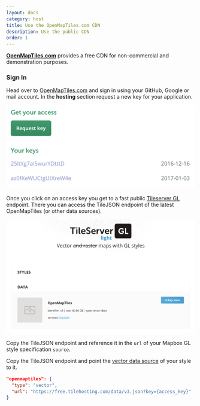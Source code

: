 ```yaml
---
layout: docs
category: host
title: Use the OpenMapTiles.com CDN
description: Use the public CDN
order: 1
---
```


**[OpenMapTiles.com](https://openmaptiles.com/hosting/)** provides a free CDN for non-commercial
and demonstration purposes.

### Sign In

Head over to [OpenMapTiles.com](https://openmaptiles.com/hosting/) and sign in using your GitHub, Google or mail account.
In the **hosting** section request a new key for your application.

![Request a access key](/media/openmaptiles_com_request_key.png)

Once you click on an access key you get to a fast public [Tileserver GL](/docs/host/tileserver-gl) endpoint.
There you can access the TileJSON endpoint of the latest OpenMapTiles (or other data sources).

![Public Tileserver GL endpoint](/media/openmaptiles_com_endpoint.png)

Copy the TileJSON endpoint and reference it in the `url` of your Mapbox GL style specification `source`.

Copy the TileJSON endpoint and point the
[vector data source](https://www.mapbox.com/mapbox-gl-style-spec/#sources) of your style
to it.

```json
"openmaptiles": {
  "type": "vector",
  "url": "https://free.tilehosting.com/data/v3.json?key={access_key}"
}
```
